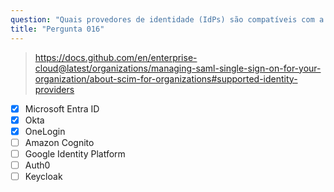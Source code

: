 ```yaml
---
question: "Quais provedores de identidade (IdPs) são compatíveis com a API SCIM do GitHub Enterprise Cloud para organizações? (Escolha três.)"
title: "Pergunta 016"
---
```


> https://docs.github.com/en/enterprise-cloud@latest/organizations/managing-saml-single-sign-on-for-your-organization/about-scim-for-organizations#supported-identity-providers
- [x] Microsoft Entra ID
- [x] Okta
- [x] OneLogin
- [ ] Amazon Cognito
- [ ] Google Identity Platform
- [ ] Auth0
- [ ] Keycloak
